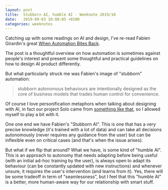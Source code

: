 ```yaml
---
layout: post
title:  Stubborn AI, humble AI - Weeknote 2019/10
date:   2019-09-03 10:08:05 +0100
categories: weeknotes
---
```


Catching up with some readings on AI and design, I've re-read Fabien Girardin's great [When Automation Bites Back](https://towardsdatascience.com/when-automation-bites-back-8541b061d5ee).

The post is a thoughtful overview on how automation is sometimes against people's interest and present some thoughtful and practical guidelines on how to design AI product differently.

But what particularly struck me was Fabien's image of "stubborn" automation:

> stubborn autonomous behaviours are intentionally designed as the core of business models that trades human control for convenience.

Of course I love personification metaphors when talking about designing with AI, in fact our project Solo came from [something like that](https://medium.com/@orgonomyprod/designing-with-ai-53bda7b6042f), so I allowed myself to play a bit with it.

One one end we have Fabien's "Stubborn AI". This is one that has a very precise knowledge (it's trained with a lot of data) and can take all decisions autonomously (never requires any guidance from the user) but can be inflexible even on critical cases (and that's when the issue arises).



But what if we flip that around? What we have, is some kind of "humble AI". This is an approach to autonomy that needs adapting before being useful (with an initial ad-hoc training by the user), is always open to adapt its behaviour (can be constantly updated with new instructions) and whenever unsure, it requires the user's intervention (and learns from it). Yes, there will be some tradeoff in term of "seamlessness", but I feel that this "humble AI" is a better, more human-aware way for our relationship with smart stuff.
